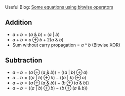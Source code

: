 Useful Blog: [Some equations using bitwise operators](https://codeforces.com/blog/entry/94470)

## Addition
- $a + b = (a$ & $b) + (a\ |\ b)$
- $a + b = a ⊕ b + 2(a\ \&\ b)$
- Sum without carry propagation = $a$ ^ $b$   (Bitwise XOR)

## Subtraction
- $a - b = (a ⊕ (a\ \&\ b))-((a\ |\ b) ⊕ a)$
- $a - b = ((a\ |\ b) ⊕ b)-((a\ |\ b) ⊕ a)$
- $a - b = (a ⊕ (a\ \&\ b))-(b ⊕ (a\ \&\ b))$
- $a - b = ((a\ |\ b) ⊕ b) - (b ⊕ (a\ \&\ b))$
